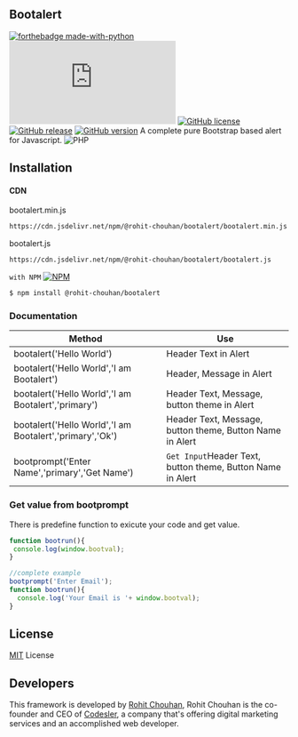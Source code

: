 ## Bootalert
[![forthebadge made-with-python](http://ForTheBadge.com/images/badges/made-with-javascript.svg)](https://forthebadge.com)\
[![Only 32 Kb](https://badge-size.herokuapp.com/rohit-chouhan/bootalert/master/strapdown.min.js)](https://github.com/rohit-chouhan/bootalert/blob/master/strapdown.min.js)
[![GitHub license](https://img.shields.io/github/license/rohit-chouhan/bootalert.svg)](https://github.com/rohit-chouhan/bootalert/blob/master/LICENSE)
[![GitHub release](https://img.shields.io/github/release/rohit-chouhan/bootalert.svg)](https://GitHub.com/rohit-chouhan/bootalert/releases/)
[![GitHub version](https://badge.fury.io/gh/rohit-chouhan%2Fbootalert.svg)](https://github.com/rohit-chouhan/bootalert)
A complete pure Bootstrap based alert for Javascript. 
![PHP](https://i.ibb.co/8rLYXkK/bootalert.jpg)

## Installation

#### CDN
bootalert.min.js
```sh
https://cdn.jsdelivr.net/npm/@rohit-chouhan/bootalert/bootalert.min.js
```

bootalert.js
```sh
https://cdn.jsdelivr.net/npm/@rohit-chouhan/bootalert/bootalert.js
```
`with NPM`
[![NPM](https://nodei.co/npm/@rohit-chouhan/bootalert.png)](https://nodei.co/npm/@rohit-chouhan/bootalert/)
```sh
$ npm install @rohit-chouhan/bootalert
```
### Documentation

Method | Use
--------------------------------------|----------------------------------------
bootalert('Hello World') | Header Text in Alert
bootalert('Hello World','I am Bootalert') | Header, Message in Alert
bootalert('Hello World','I am Bootalert','primary') | Header Text, Message, button theme in Alert
bootalert('Hello World','I am Bootalert','primary','Ok') | Header Text, Message, button theme, Button Name in Alert
bootprompt('Enter Name','primary','Get Name') |   `Get Input`Header Text, button theme, Button Name in Alert 

### Get value from bootprompt
There is predefine function to exicute your code and get value.
```javascript
function bootrun(){
 console.log(window.bootval);
}

//complete example
bootprompt('Enter Email');
function bootrun(){
  console.log('Your Email is '+ window.bootval);
}
```

## License
[MIT](https://choosealicense.com/licenses/mit/) License

## Developers
This framework is developed by [Rohit Chouhan](https://facebook.com/itsrohitofficailprofile), Rohit Chouhan is the co-founder and CEO of [Codesler](https://g.co/kgs/1jTqhr), a company that's offering digital marketing services and an accomplished web developer.
